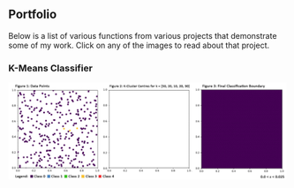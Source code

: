 ## Portfolio

Below is a list of various functions from various projects that demonstrate some of my work. Click on any of the images to read about that project.

### K-Means Classifier

[<img src="https://github.com/cory-sulpizi/k_means_classifier/blob/master/images/example_2.gif?raw=true"/>](https://github.com/cory-sulpizi/cory-sulpizi.github.io/blob/master/k_means_classifier.md)
